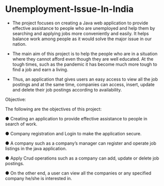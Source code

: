 # Unemployment-Issue-In-India

- The project focuses on creating a Java web application to provide effective assistance to people who are unemployed and help them by searching and applying jobs more conveniently and easily. It helps balance work among people as it would solve the major issue in our nation.
  
- The main aim of this project is to help the people who are in a situation where they cannot afford even though they are well educated. At the tough times, such as the pandemic it has become much more tough to find a job and earn a living. 

- Thus, an application that gives users an easy access to view all the job postings and at the same time, companies can access, insert, update and delete their job postings 
according to availability.

Objective:

The following are the objectives of this project:

● Creating an application to provide effective assistance to people in search of work.

● Company registration and Login to make the application secure. 

● A company such as a company’s manager can register and operate job listings in the java 
application.

● Apply Crud operations such as a company can add, update or delete job postings.

● On the other end, a user can view all the companies or any specified company he/she is 
interested in.

